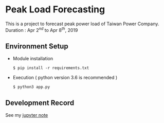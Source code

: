 # Peak Load Forecasting
This is a project to forecast peak power load of Taiwan Power Company.<br>
Duration : Apr 2$^{nd}$ to Apr 8$^{th}$, 2019
## Environment Setup
* Module installation
    ```
    $ pip install -r requirements.txt
    ```
* Execution ( python version 3.6 is recommended )
    ```
    $ python3 app.py
    ```
## Development Record
See my [jupyter note](https://nbviewer.jupyter.org/github/bauuuu1021/peak-load-forecasting/blob/master/forecasting.ipynb)